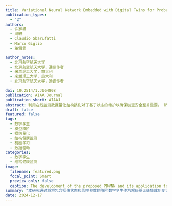 ```yaml
---
title: Variational Neural Network Embedded with Digital Twins for Probabilistic Structural Damage Quantification
publication_types:
  - "2"
authors:
  - 许家祺
  - 周轩
  - Claudio Sbarufatti
  - Marco Giglio
  - 董雷霆

author_notes:
  - 北京航空航天大学
  - 北京航空航天大学，通讯作者
  - 米兰理工大学，意大利
  - 米兰理工大学，意大利
  - 北京航空航天大学，通讯作者

doi: 10.2514/1.J064808
publication: AIAA Journal
publication_short: AIAAJ
abstract: 利用在线监测数据量化结构损伤对于基于状态的维护以确保航空安全至关重要。 然而，大多数数据驱动的方法很少利用已有的领域知识，难以考虑不同结构因制造而产生的参数变化对损伤量化的影响，也影响了结果的可解释性。 为应对这些挑战，本研究提出了一种用于结构损伤量化和模型参数校准的物理解码变分神经网络。该方法的创新之处在于将包含损伤状态和影响参数的降阶数字孪生作为解码器无缝集成到变分神经网络中，并利用变分推理训练数据驱动的物理特征提取模型。 这种结构可在考虑不确定性的情况下对整个机队进行个性化的实时结构损伤量化和参数校准。在典型含损伤航空壁板结构上的验证表明，所提出的方法能准确预测结构损伤状态并量化相关的不确定性，从而确保较高的可解释性和准确性。 这种方法有望集成到机体数字孪生框架中，从而在整个机队中实现基于状态的维护。
draft: false
featured: false
tags:
  - 数字孪生
  - 模型降阶
  - 损伤量化
  - 结构健康监测
  - 机器学习
  - 数据驱动
categories:
  - 数字孪生
  - 结构健康监测
image:
  filename: featured.png
  focal_point: Smart
  preview_only: false
  caption: The development of the proposed PDVNN and its application to structural damage quantification.
summary: "本研究通过将将包含损伤状态和影响参数的降阶数字孪生作为解码器无缝集成到变分神经网络中，可在考虑不确定性的情况下对整个机队进行个性化的实时结构损伤量化和参数校准。"
date: 2024-12-17
---
```

